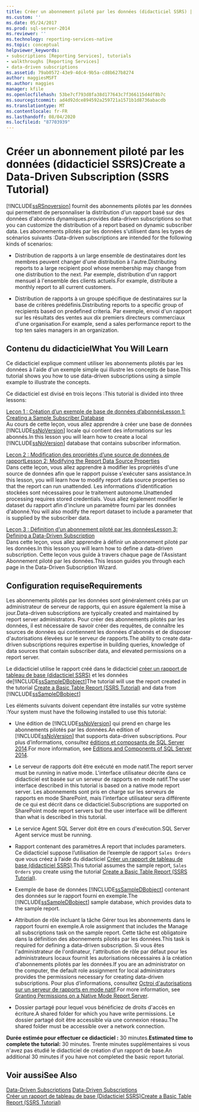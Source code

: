 ```yaml
---
title: Créer un abonnement piloté par les données (didacticiel SSRS) | Microsoft Docs
ms.custom: ''
ms.date: 05/24/2017
ms.prod: sql-server-2014
ms.reviewer: ''
ms.technology: reporting-services-native
ms.topic: conceptual
helpviewer_keywords:
- subscriptions [Reporting Services], tutorials
- walkthroughs [Reporting Services]
- data-driven subscriptions
ms.assetid: 79ab0572-43e9-4dc4-9b5a-cd8b627b8274
author: maggiesMSFT
ms.author: maggies
manager: kfile
ms.openlocfilehash: 53be7cf793d8fa38d177643c7f366115d4df8b7c
ms.sourcegitcommit: ad4d92dce894592a259721a1571b1d8736abacdb
ms.translationtype: MT
ms.contentlocale: fr-FR
ms.lasthandoff: 08/04/2020
ms.locfileid: "87703939"
---
```

# <a name="create-a-data-driven-subscription-ssrs-tutorial"></a><span data-ttu-id="e9f71-102">Créer un abonnement piloté par les données (didacticiel SSRS)</span><span class="sxs-lookup"><span data-stu-id="e9f71-102">Create a Data-Driven Subscription (SSRS Tutorial)</span></span>
  [!INCLUDE[ssRSnoversion](../includes/ssrsnoversion-md.md)] <span data-ttu-id="e9f71-103">fournit des abonnements pilotés par les données qui permettent de personnaliser la distribution d'un rapport basé sur des données d'abonnés dynamiques.</span><span class="sxs-lookup"><span data-stu-id="e9f71-103">provides data-driven subscriptions so that you can customize the distribution of a report based on dynamic subscriber data.</span></span> <span data-ttu-id="e9f71-104">Les abonnements pilotés par les données s'utilisent dans les types de scénarios suivants :</span><span class="sxs-lookup"><span data-stu-id="e9f71-104">Data-driven subscriptions are intended for the following kinds of scenarios:</span></span>  
  
-   <span data-ttu-id="e9f71-105">Distribution de rapports à un large ensemble de destinataires dont les membres peuvent changer d'une distribution à l'autre.</span><span class="sxs-lookup"><span data-stu-id="e9f71-105">Distributing reports to a large recipient pool whose membership may change from one distribution to the next.</span></span> <span data-ttu-id="e9f71-106">Par exemple, distribution d'un rapport mensuel à l'ensemble des clients actuels.</span><span class="sxs-lookup"><span data-stu-id="e9f71-106">For example, distribute a monthly report to all current customers.</span></span>  
  
-   <span data-ttu-id="e9f71-107">Distribution de rapports à un groupe spécifique de destinataires sur la base de critères prédéfinis.</span><span class="sxs-lookup"><span data-stu-id="e9f71-107">Distributing reports to a specific group of recipients based on predefined criteria.</span></span> <span data-ttu-id="e9f71-108">Par exemple, envoi d'un rapport sur les résultats des ventes aux dix premiers directeurs commerciaux d'une organisation.</span><span class="sxs-lookup"><span data-stu-id="e9f71-108">For example, send a sales performance report to the top ten sales managers in an organization.</span></span>  
  
## <a name="what-you-will-learn"></a><span data-ttu-id="e9f71-109">Contenu du didacticiel</span><span class="sxs-lookup"><span data-stu-id="e9f71-109">What You Will Learn</span></span>  
 <span data-ttu-id="e9f71-110">Ce didacticiel explique comment utiliser les abonnements pilotés par les données à l'aide d'un exemple simple qui illustre les concepts de base.</span><span class="sxs-lookup"><span data-stu-id="e9f71-110">This tutorial shows you how to use data-driven subscriptions using a simple example to illustrate the concepts.</span></span>  
  
 <span data-ttu-id="e9f71-111">Ce didacticiel est divisé en trois leçons :</span><span class="sxs-lookup"><span data-stu-id="e9f71-111">This tutorial is divided into three lessons:</span></span>  
  
 [<span data-ttu-id="e9f71-112">Leçon 1 : Création d’un exemple de base de données d’abonnés</span><span class="sxs-lookup"><span data-stu-id="e9f71-112">Lesson 1: Creating a Sample Subscriber Database</span></span>](lesson-1-creating-a-sample-subscriber-database.md)  
 <span data-ttu-id="e9f71-113">Au cours de cette leçon, vous allez apprendre à créer une base de données [!INCLUDE[ssNoVersion](../includes/ssnoversion-md.md)] locale qui contient des informations sur les abonnés.</span><span class="sxs-lookup"><span data-stu-id="e9f71-113">In this lesson you will learn how to create a local [!INCLUDE[ssNoVersion](../includes/ssnoversion-md.md)] database that contains subscriber information.</span></span>  
  
 [<span data-ttu-id="e9f71-114">Leçon 2 : Modification des propriétés d’une source de données de rapport</span><span class="sxs-lookup"><span data-stu-id="e9f71-114">Lesson 2: Modifying the Report Data Source Properties</span></span>](lesson-2-modifying-the-report-data-source-properties.md)  
 <span data-ttu-id="e9f71-115">Dans cette leçon, vous allez apprendre à modifier les propriétés d'une source de données afin que le rapport puisse s'exécuter sans assistance.</span><span class="sxs-lookup"><span data-stu-id="e9f71-115">In this lesson, you will learn how to modify report data source properties so that the report can run unattended.</span></span> <span data-ttu-id="e9f71-116">Les informations d'identification stockées sont nécessaires pour le traitement autonome.</span><span class="sxs-lookup"><span data-stu-id="e9f71-116">Unattended processing requires stored credentials.</span></span> <span data-ttu-id="e9f71-117">Vous allez également modifier le dataset du rapport afin d'inclure un paramètre fourni par les données d'abonné.</span><span class="sxs-lookup"><span data-stu-id="e9f71-117">You will also modify the report dataset to include a parameter that is supplied by the subscriber data.</span></span>  
  
 [<span data-ttu-id="e9f71-118">Leçon 3 : Définition d’un abonnement piloté par les données</span><span class="sxs-lookup"><span data-stu-id="e9f71-118">Lesson 3: Defining a Data-Driven Subscription</span></span>](lesson-3-defining-a-data-driven-subscription.md)  
 <span data-ttu-id="e9f71-119">Dans cette leçon, vous allez apprendre à définir un abonnement piloté par les données.</span><span class="sxs-lookup"><span data-stu-id="e9f71-119">In this lesson you will learn how to define a data-driven subscription.</span></span> <span data-ttu-id="e9f71-120">Cette leçon vous guide à travers chaque page de l'Assistant Abonnement piloté par les données.</span><span class="sxs-lookup"><span data-stu-id="e9f71-120">This lesson guides you through each page in the Data-Driven Subscription Wizard.</span></span>  
  
## <a name="requirements"></a><span data-ttu-id="e9f71-121">Configuration requise</span><span class="sxs-lookup"><span data-stu-id="e9f71-121">Requirements</span></span>  
 <span data-ttu-id="e9f71-122">Les abonnements pilotés par les données sont généralement créés par un administrateur de serveur de rapports, qui en assure également la mise à jour.</span><span class="sxs-lookup"><span data-stu-id="e9f71-122">Data-driven subscriptions are typically created and maintained by report server administrators.</span></span> <span data-ttu-id="e9f71-123">Pour créer des abonnements pilotés par les données, il est nécessaire de savoir créer des requêtes, de connaître les sources de données qui contiennent les données d'abonnés et de disposer d'autorisations élevées sur le serveur de rapports.</span><span class="sxs-lookup"><span data-stu-id="e9f71-123">The ability to create data-driven subscriptions requires expertise in building queries, knowledge of data sources that contain subscriber data, and elevated permissions on a report server.</span></span>  
  
 <span data-ttu-id="e9f71-124">Le didacticiel utilise le rapport créé dans le didacticiel [créer un rapport de tableau de base &#40;didacticiel SSRS&#41;](create-a-basic-table-report-ssrs-tutorial.md) et les données de[!INCLUDE[ssSampleDBobject](../includes/sssampledbobject-md.md)]</span><span class="sxs-lookup"><span data-stu-id="e9f71-124">The tutorial will use the report created in the tutorial [Create a Basic Table Report &#40;SSRS Tutorial&#41;](create-a-basic-table-report-ssrs-tutorial.md) and data from [!INCLUDE[ssSampleDBobject](../includes/sssampledbobject-md.md)]</span></span>  
  
 <span data-ttu-id="e9f71-125">Les éléments suivants doivent cependant être installés sur votre système :</span><span class="sxs-lookup"><span data-stu-id="e9f71-125">Your system must have the following installed to use this tutorial:</span></span>  
  
-   <span data-ttu-id="e9f71-126">Une édition de [!INCLUDE[ssNoVersion](../includes/ssnoversion-md.md)] qui prend en charge les abonnements pilotés par les données.</span><span class="sxs-lookup"><span data-stu-id="e9f71-126">An edition of [!INCLUDE[ssNoVersion](../includes/ssnoversion-md.md)] that supports data-driven subscriptions.</span></span> <span data-ttu-id="e9f71-127">Pour plus d’informations, consultez [éditions et composants de SQL Server 2014](../sql-server/editions-and-components-of-sql-server-2016.md).</span><span class="sxs-lookup"><span data-stu-id="e9f71-127">For more information, see [Editions and Components of SQL Server 2014](../sql-server/editions-and-components-of-sql-server-2016.md).</span></span>  
  
-   <span data-ttu-id="e9f71-128">Le serveur de rapports doit être exécuté en mode natif.</span><span class="sxs-lookup"><span data-stu-id="e9f71-128">The report server must be running in native mode.</span></span> <span data-ttu-id="e9f71-129">L'interface utilisateur décrite dans ce didacticiel est basée sur un serveur de rapports en mode natif.</span><span class="sxs-lookup"><span data-stu-id="e9f71-129">The user interface described in this tutorial is based on a native mode report server.</span></span> <span data-ttu-id="e9f71-130">Les abonnements sont pris en charge sur les serveurs de rapports en mode SharePoint, mais l'interface utilisateur sera différente de ce qui est décrit dans ce didacticiel.</span><span class="sxs-lookup"><span data-stu-id="e9f71-130">Subscriptions are supported on SharePoint mode report servers but the user interface will be different than what is described in this tutorial.</span></span>  
  
-   <span data-ttu-id="e9f71-131">Le service Agent SQL Server doit être en cours d'exécution.</span><span class="sxs-lookup"><span data-stu-id="e9f71-131">SQL Server Agent service must be running.</span></span>  
  
-   <span data-ttu-id="e9f71-132">Rapport contenant des paramètres.</span><span class="sxs-lookup"><span data-stu-id="e9f71-132">A report that includes parameters.</span></span> <span data-ttu-id="e9f71-133">Ce didacticiel suppose l’utilisation de l’exemple de rapport `Sales Orders` que vous créez à l’aide du didacticiel [Créer un rapport de tableau de base &#40;didacticiel SSRS&#41;](create-a-basic-table-report-ssrs-tutorial.md).</span><span class="sxs-lookup"><span data-stu-id="e9f71-133">This tutorial assumes the sample report, `Sales Orders` you create using the tutorial [Create a Basic Table Report &#40;SSRS Tutorial&#41;](create-a-basic-table-report-ssrs-tutorial.md).</span></span>  
  
-   <span data-ttu-id="e9f71-134">Exemple de base de données [!INCLUDE[ssSampleDBobject](../includes/sssampledbobject-md.md)] contenant des données sur le rapport fourni en exemple.</span><span class="sxs-lookup"><span data-stu-id="e9f71-134">The [!INCLUDE[ssSampleDBobject](../includes/sssampledbobject-md.md)] sample database, which provides data to the sample report.</span></span>  
  
-   <span data-ttu-id="e9f71-135">Attribution de rôle incluant la tâche Gérer tous les abonnements dans le rapport fourni en exemple.</span><span class="sxs-lookup"><span data-stu-id="e9f71-135">A role assignment that includes the Manage all subscriptions task on the sample report.</span></span> <span data-ttu-id="e9f71-136">Cette tâche est obligatoire dans la définition des abonnements pilotés par les données.</span><span class="sxs-lookup"><span data-stu-id="e9f71-136">This task is required for defining a data-driven subscription.</span></span> <span data-ttu-id="e9f71-137">Si vous êtes l'administrateur de l'ordinateur, l'attribution de rôle par défaut pour les administrateurs locaux fournit les autorisations nécessaires à la création d'abonnements pilotés par les données.</span><span class="sxs-lookup"><span data-stu-id="e9f71-137">If you are an administrator on the computer, the default role assignment for local administrators provides the permissions necessary for creating data-driven subscriptions.</span></span> <span data-ttu-id="e9f71-138">Pour plus d’informations, consultez [Octroi d'autorisations sur un serveur de rapports en mode natif](security/granting-permissions-on-a-native-mode-report-server.md).</span><span class="sxs-lookup"><span data-stu-id="e9f71-138">For more information, see [Granting Permissions on a Native Mode Report Server](security/granting-permissions-on-a-native-mode-report-server.md).</span></span>  
  
-   <span data-ttu-id="e9f71-139">Dossier partagé pour lequel vous bénéficiez de droits d'accès en écriture.</span><span class="sxs-lookup"><span data-stu-id="e9f71-139">A shared folder for which you have write permissions.</span></span> <span data-ttu-id="e9f71-140">Le dossier partagé doit être accessible via une connexion réseau.</span><span class="sxs-lookup"><span data-stu-id="e9f71-140">The shared folder must be accessible over a network connection.</span></span>  
  
 <span data-ttu-id="e9f71-141">**Durée estimée pour effectuer ce didacticiel :** 30 minutes.</span><span class="sxs-lookup"><span data-stu-id="e9f71-141">**Estimated time to complete the tutorial:** 30 minutes.</span></span> <span data-ttu-id="e9f71-142">Trente minutes supplémentaires si vous n'avez pas étudié le didacticiel de création d'un rapport de base.</span><span class="sxs-lookup"><span data-stu-id="e9f71-142">An additional 30 minutes if you have not completed the basic report tutorial.</span></span>  
  
## <a name="see-also"></a><span data-ttu-id="e9f71-143">Voir aussi</span><span class="sxs-lookup"><span data-stu-id="e9f71-143">See Also</span></span>  
 <span data-ttu-id="e9f71-144">[Data-Driven Subscriptions](subscriptions/data-driven-subscriptions.md) </span><span class="sxs-lookup"><span data-stu-id="e9f71-144">[Data-Driven Subscriptions](subscriptions/data-driven-subscriptions.md) </span></span>  
 [<span data-ttu-id="e9f71-145">Créer un rapport de tableau de base &#40;Didacticiel SSRS&#41;</span><span class="sxs-lookup"><span data-stu-id="e9f71-145">Create a Basic Table Report &#40;SSRS Tutorial&#41;</span></span>](create-a-basic-table-report-ssrs-tutorial.md)  
  
  
